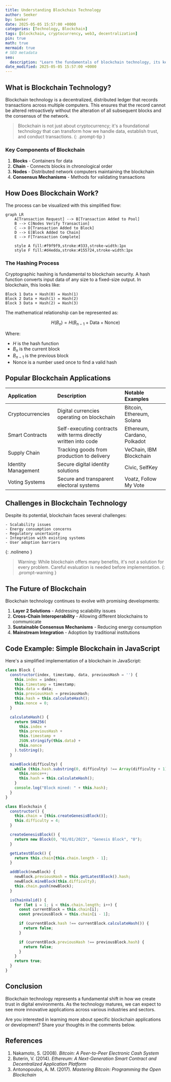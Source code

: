 ```yaml
---
title: Understanding Blockchain Technology
author: Seeker
by: Seeker
date: 2025-05-05 15:57:00 +0000
categories: [Technology, Blockchain]
tags: [blockchain, cryptocurrency, web3, decentralization]
pin: true
math: true
mermaid: true
# SEO metadata
seo:
  description: "Learn the fundamentals of blockchain technology, its key components, applications, and future trends in this comprehensive guide for developers and crypto enthusiasts."
date_modified: 2025-05-05 15:57:00 +0000
---
```


## What is Blockchain Technology?

Blockchain technology is a decentralized, distributed ledger that records transactions across multiple computers. This ensures that the record cannot be altered retroactively without the alteration of all subsequent blocks and the consensus of the network.

> Blockchain is not just about cryptocurrency; it's a foundational technology that can transform how we handle data, establish trust, and conduct transactions.
{: .prompt-tip }

### Key Components of Blockchain

1. **Blocks** - Containers for data
2. **Chain** - Connects blocks in chronological order
3. **Nodes** - Distributed network computers maintaining the blockchain
4. **Consensus Mechanisms** - Methods for validating transactions

## How Does Blockchain Work?

The process can be visualized with this simplified flow:

```mermaid
graph LR
    A[Transaction Request] --> B[Transaction Added to Pool]
    B --> C[Nodes Verify Transaction]
    C --> D[Transaction Added to Block]
    D --> E[Block Added to Chain]
    E --> F[Transaction Complete]
    
    style A fill:#f9f9f9,stroke:#333,stroke-width:1px
    style F fill:#d4edda,stroke:#155724,stroke-width:1px
```

### The Hashing Process

Cryptographic hashing is fundamental to blockchain security. A hash function converts input data of any size to a fixed-size output. In blockchain, this looks like:

```
Block 1 Data + Hash(0) = Hash(1)
Block 2 Data + Hash(1) = Hash(2)
Block 3 Data + Hash(2) = Hash(3)
```

The mathematical relationship can be represented as:

$$H(B_n) = H(B_{n-1} + \text{Data} + \text{Nonce})$$

Where:
- $H$ is the hash function
- $B_n$ is the current block
- $B_{n-1}$ is the previous block
- Nonce is a number used once to find a valid hash

## Popular Blockchain Applications

| Application | Description | Notable Examples |
|:------------|:------------|:-----------------|
| Cryptocurrencies | Digital currencies operating on blockchain | Bitcoin, Ethereum, Solana |
| Smart Contracts | Self-executing contracts with terms directly written into code | Ethereum, Cardano, Polkadot |
| Supply Chain | Tracking goods from production to delivery | VeChain, IBM Blockchain |
| Identity Management | Secure digital identity solutions | Civic, SelfKey |
| Voting Systems | Secure and transparent electoral systems | Voatz, Follow My Vote |

## Challenges in Blockchain Technology

Despite its potential, blockchain faces several challenges:

```
- Scalability issues
- Energy consumption concerns
- Regulatory uncertainty
- Integration with existing systems
- User adoption barriers
```
{: .nolineno }

> Warning: While blockchain offers many benefits, it's not a solution for every problem. Careful evaluation is needed before implementation.
{: .prompt-warning }

## The Future of Blockchain

Blockchain technology continues to evolve with promising developments:

1. **Layer 2 Solutions** - Addressing scalability issues
2. **Cross-Chain Interoperability** - Allowing different blockchains to communicate
3. **Sustainable Consensus Mechanisms** - Reducing energy consumption
4. **Mainstream Integration** - Adoption by traditional institutions

## Code Example: Simple Blockchain in JavaScript

Here's a simplified implementation of a blockchain in JavaScript:

```javascript
class Block {
  constructor(index, timestamp, data, previousHash = '') {
    this.index = index;
    this.timestamp = timestamp;
    this.data = data;
    this.previousHash = previousHash;
    this.hash = this.calculateHash();
    this.nonce = 0;
  }

  calculateHash() {
    return SHA256(
      this.index + 
      this.previousHash + 
      this.timestamp + 
      JSON.stringify(this.data) + 
      this.nonce
    ).toString();
  }

  mineBlock(difficulty) {
    while (this.hash.substring(0, difficulty) !== Array(difficulty + 1).join("0")) {
      this.nonce++;
      this.hash = this.calculateHash();
    }
    console.log("Block mined: " + this.hash);
  }
}

class Blockchain {
  constructor() {
    this.chain = [this.createGenesisBlock()];
    this.difficulty = 4;
  }

  createGenesisBlock() {
    return new Block(0, "01/01/2023", "Genesis Block", "0");
  }

  getLatestBlock() {
    return this.chain[this.chain.length - 1];
  }

  addBlock(newBlock) {
    newBlock.previousHash = this.getLatestBlock().hash;
    newBlock.mineBlock(this.difficulty);
    this.chain.push(newBlock);
  }

  isChainValid() {
    for (let i = 1; i < this.chain.length; i++) {
      const currentBlock = this.chain[i];
      const previousBlock = this.chain[i - 1];

      if (currentBlock.hash !== currentBlock.calculateHash()) {
        return false;
      }

      if (currentBlock.previousHash !== previousBlock.hash) {
        return false;
      }
    }
    return true;
  }
}
```

## Conclusion

Blockchain technology represents a fundamental shift in how we create trust in digital environments. As the technology matures, we can expect to see more innovative applications across various industries and sectors.

Are you interested in learning more about specific blockchain applications or development? Share your thoughts in the comments below.

## References

1. Nakamoto, S. (2008). *Bitcoin: A Peer-to-Peer Electronic Cash System*
2. Buterin, V. (2014). *Ethereum: A Next-Generation Smart Contract and Decentralized Application Platform*
3. Antonopoulos, A. M. (2017). *Mastering Bitcoin: Programming the Open Blockchain* 